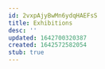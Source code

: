```yaml
---
id: 2vxpAjyBwMn6ydqHAEFsS
title: Exhibitions
desc: ''
updated: 1642700320387
created: 1642572582054
stub: true
---
```



